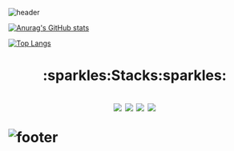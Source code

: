 ![header](https://capsule-render.vercel.app/api?type=waving&color=gradient&text=%20YoungJinn%20%20&height=200&fontSize=90)



[![Anurag's GitHub stats](https://github-readme-stats.vercel.app/api?username=kimyoungjin98&theme=dark)](https://github.com/anuraghazra/github-readme-stats)

[![Top Langs](https://github-readme-stats.vercel.app/api/top-langs/?username=kimyoungjin98&layout=compact)](https://github.com/anuraghazra/github-readme-stats)


<h1><p align="center">:sparkles:Stacks:sparkles:</p>


<p align="center"><img src="https://img.shields.io/badge/Java-007396?style=flat-square&logo=Java&logoColor=white"/>
<img src="https://img.shields.io/badge/Oracle-F80000?style=flat-square&logo=Oracle&logoColor=white"/>
<img src="https://img.shields.io/badge/Eclipse IDE-2C2255?style=flat-square&logo=Eclipse&logoColor=white"/>
<img src="https://img.shields.io/badge/HTML5-E34F26?style=flat-square&logo=HTML5&logoColor=white"/></p>



![footer](https://capsule-render.vercel.app/api?section=footer&type=waving&color=gradient&text=%20)

